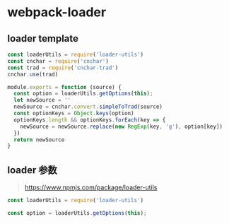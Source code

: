 # webpack-loader

## loader template

```js
const loaderUtils = require('loader-utils')
const cnchar = require('cnchar')
const trad = require('cnchar-trad')
cnchar.use(trad)

module.exports = function (source) {
  const option = loaderUtils.getOptions(this);
  let newSource = ''
  newSource = cnchar.convert.simpleToTrad(source)
  const optionKeys = Object.keys(option)
  optionKeys.length && optionKeys.forEach(key => {
    newSource = newSource.replace(new RegExp(key, 'g'), option[key])
  })
  return newSource
}
```

## loader 参数

> https://www.npmjs.com/package/loader-utils

```js
const loaderUtils = require('loader-utils')

const option = loaderUtils.getOptions(this);
```
